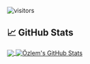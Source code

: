 ![visitors](https://visitor-badge.glitch.me/badge?page_id=page.id)

## &#x1f4c8; GitHub Stats

<a href="https://github.com/ozlemkorpe/ozlemkorpe">
  <img align="center" src="https://github-readme-stats.vercel.app/api/top-langs/?username=ozlemkorpe&hide=java,html&title_color=ffffff&text_color=c9cacc&icon_color=2bbc8a&bg_color=031F3E" />
</>
<a href="https://github.com/ozlemkorpe/ozlemkorpe">
  <img align="center" src="https://github-readme-stats.vercel.app/api?username=ozlemkorpe&show_icons=true&line_height=27&count_private=true&title_color=ffffff&text_color=c9cacc&icon_color=ffff00&bg_color=031F3E" alt="Özlem's GitHub Stats" />
</a>
